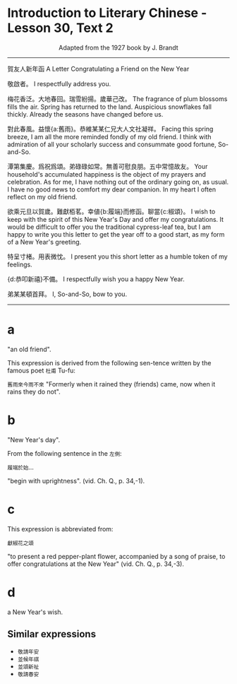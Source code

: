 # Introduction to Literary Chinese - Lesson 30, Text 2

<center>Adapted from the 1927 book by J. Brandt</center>

---

賀友人新年函
A Letter Congratulating a Friend on the New Year

敬啟者。
I respectfully address you.

梅花香泛。大地春回。瑞雪紛揚。歲華己改。
The fragrance of plum blossoms fills the air. Spring has returned to the land. Auspicious snowflakes fall thickly. Already the seasons have changed before us.

對此春風。益懷{a:舊雨}。恭維某某仁兄大人文社凝祥。
Facing this spring breeze, I am all the more reminded fondly of my old friend. I think with admiration of all your scholarly success and consummate good fortune, So-and-So.

潭第集慶。爲祝爲頌。弟碌碌如常。無善可慰良朋。五中常憶故友。
Your household's accumulated happiness is the object of my prayers and celebration. As for me, I have nothing out of the ordinary going on, as usual. I have no good news to comfort my dear companion. In my heart I often reflect on my old friend.

欲乘元旦以賀歲。難獻栢茗。幸値{b:履端}而修函。聊當{c:椒頌}。
I wish to keep with the spirit of this New Year's Day and offer my congratulations. It would be difficult to offer you the traditional cypress-leaf tea, but I am happy to write you this letter to get the year off to a good start, as my form of a New Year's greeting.

特呈寸楮。用表微忱。
I present you this short letter as a humble token of my feelings.

{d:恭叩新禧}不備。
I respectfully wish you a happy New Year.

弟某某頓首拜。
I, So-and-So, bow to you.

---

# a

"an old friend".

This expression is derived from the following sen-tence written by the famous poet `杜甫` Tu-fu:

`舊雨來今雨不來`
"Formerly when it rained they (friends) came, now when it rains they do not".

# b

"New Year's day".

From the following sentence in the `左側`:

`履端於始`…

"begin with uprightness". (vid. Ch. Q., p. 34,-1).

# c

This expression is abbreviated from:

`獻椒花之頌`

"to present a red pepper-plant flower, accompanied by a song of praise, to offer congratulations at the New Year" (vid. Ch. Q., p. 34,-3).

# d

a New Year's wish.

## Similar expressions

- `敬請年安`
- `並候年祺`
- `並頌新祉`
- `敬請春安`
<!-- 
---

舊雨 an old friend.
This expression is derived from the following sen-tence written by the famous poet 杜甫 Tu-fu:
舊雨來今雨不來 "Formerly when it rained they (friends) came, now when it rains they do not".
履端 New Year's day.
From the following sentence in the 左側:
履端於始……“begin with uprightness". (vid. Ch. Q., p. 34,-1).
c.
椒頌……………… This expression is abbreviated from:
獻椒花之頌 to present a red pepper-plant flower, accompanied by a song of praise, to offer congratulations at the New Year (vid. Ch. Q., p. 34--3)
恭叩新禧………… a New Year's wish.
Similar expressions.
敬請
春安
並頌
新祉
並
候
年祺
:
敬請
年
安 -->